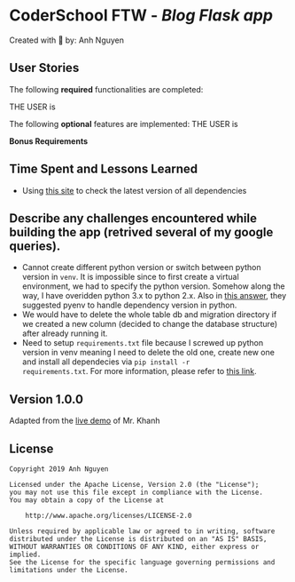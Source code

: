# CoderSchool FTW - *Blog Flask app*

Created with :blue_heart: by: Anh Nguyen
    
[//]: # (One or two sentence summary of your project.)

[//]: # (## Video Walkthrough)

[//]: # (Here's a walkthrough of implemented user stories.)


## User Stories

The following **required** functionalities are completed:

THE USER is


The following **optional** features are implemented:
THE USER is


**Bonus Requirements**

[//]: # (The following **additional** features are implemented:)

[//]: # (* [x] List anything else that you can get done to improve the page!)

## Time Spent and Lessons Learned
* Using <a href="https://pypi.org/">this site</a> to check the latest version of all dependencies

## Describe any challenges encountered while building the app (retrived several of my google queries).
* Cannot create different python version or switch between python version in <code>venv</code>. It is impossible since to first create a virtual environment, we had to specify the python version. Somehow along the way, I have overidden python 3.x to python 2.x. Also in <a href="https://stackoverflow.com/questions/22681824/how-do-i-use-different-python-version-in-venv-from-standard-library-not-virtua">this answer</a>, they suggested pyenv to handle dependency version in python.
* We would have to delete the whole table db and migration directory if we created a new column (decided to change the database structure) after already running it.
* Need to setup <code>requirements.txt</code> file because I screwed up python version in venv meaning I need to delete the old one, create new one  and install all dependecies via <code>pip install -r requirements.txt</code>. For more information, please refer to <a href="https://devcenter.heroku.com/articles/python-pip">this link</a>.

## Version 1.0.0
Adapted from the <a href="https://www.youtube.com/watch?v=h0GStcG17X8&feature=youtu.be" target="_blank">live demo</a> of Mr. Khanh

## License

    Copyright 2019 Anh Nguyen

    Licensed under the Apache License, Version 2.0 (the "License");
    you may not use this file except in compliance with the License.
    You may obtain a copy of the License at

        http://www.apache.org/licenses/LICENSE-2.0

    Unless required by applicable law or agreed to in writing, software
    distributed under the License is distributed on an "AS IS" BASIS,
    WITHOUT WARRANTIES OR CONDITIONS OF ANY KIND, either express or implied.
    See the License for the specific language governing permissions and
    limitations under the License.
